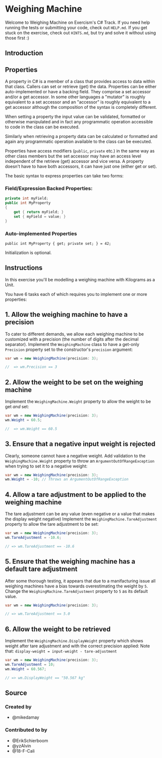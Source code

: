 # Weighing Machine

Welcome to Weighing Machine on Exercism's C# Track.
If you need help running the tests or submitting your code, check out `HELP.md`.
If you get stuck on the exercise, check out `HINTS.md`, but try and solve it without using those first :)

## Introduction

## Properties

A property in C# is a member of a class that provides access to data within that class.
Callers can set or retrieve (get) the data. Properties can be either auto-implemented or
have a backing field. They comprise a set accessor and/or a get accessor.
In some other languages a "mutator" is roughly equivalent to
a set accessor and an "accessor" is roughly equivalent to a get accessor although
the composition of the syntax is completely different.

When setting a property the input value can be validated, formatted
or otherwise manipulated and in fact any programmatic operation accessible to code in the
class can be executed.

Similarly when retrieving a property data can be calculated or formatted and again
any programmatic operation available to the class can be executed.

Properties have access modifiers (`public`, `private` etc.) in the same way as other
class members but the set accessor may have an access level independent of the retrieve (get)
accessor and vice versa. A property doesn't have to have both accessors, it can have just one (either get or set).

The basic syntax to express properties can take two forms:

### Field/Expression Backed Properties:

```csharp
private int myField;
public int MyProperty
{
    get { return myField; }
    set { myField = value; }
}
```

### Auto-implemented Properties

```
public int MyProperty { get; private set; } = 42;
```

Initialization is optional.

## Instructions

In this exercise you'll be modelling a weighing machine with Kilograms as a Unit.

You have 6 tasks each of which requires you to implement one or more properties:

## 1. Allow the weighing machine to have a precision

To cater to different demands, we allow each weighing machine to be customized with a precision (the number of digits after the decimal separator).
Implement the `WeighingMachine` class to have a get-only `Precision` property set to the constructor's `precision` argument:

```csharp
var wm = new WeighingMachine(precision: 3);

//  => wm.Precision == 3
```

## 2. Allow the weight to be set on the weighing machine

Implement the `WeighingMachine.Weight` property to allow the weight to be get _and_ set:

```csharp
var wm = new WeighingMachine(precision: 3);
wm.Weight = 60.5;

//  => wm.Weight == 60.5
```

## 3. Ensure that a negative input weight is rejected

Clearly, someone cannot have a negative weight. 
Add validation to the `WeighingMachine.Weight` property to throw an `ArgumentOutOfRangeException` when trying to set it to a negative weight:

```csharp
var wm = new WeighingMachine(precision: 3);
wm.Weight = -10; // Throws an ArgumentOutOfRangeException
```

## 4. Allow a tare adjustment to be applied to the weighing machine

The tare adjustment can be any value (even negative or a value that makes the display weight negative)
Implement the `WeighingMachine.TareAdjustment` property to allow the tare adjustment to be set:

```csharp
var wm = new WeighingMachine(precision: 3);
wm.TareAdjustment = -10.6;

// => wm.TareAdjustment == -10.6
```

## 5. Ensure that the weighing machine has a default tare adjustment

After some thorough testing, it appears that due to a manifacturing issue all weighing machines have a bias towards overestimating the weight by `5`.
Change the `WeighingMachine.TareAdjustment` property to `5` as its default value.

```csharp
var wm = new WeighingMachine(precision: 3);

// => wm.TareAdjustment == 5.0
```

## 6. Allow the weight to be retrieved

Implement the `WeighingMachine.DisplayWeight` property which shows weight after tare adjustment and with the correct precision applied:
Note that:
``` display-weight = input-weight - tare-adjustment ```

```csharp
var wm = new WeighingMachine(precision: 3);
wm.TareAdjustment = 10;
wm.Weight = 60.567;

// => wm.DisplayWeight == "50.567 kg"
```

## Source

### Created by

- @mikedamay

### Contributed to by

- @ErikSchierboom
- @yzAlvin
- @18-F-Cali